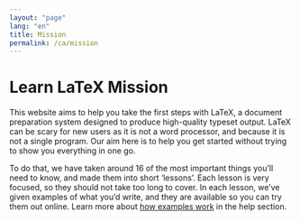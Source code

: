 ```yaml
---
layout: "page"
lang: "en"
title: Mission
permalink: /ca/mission
---
```


# Learn LaTeX Mission

This website aims to help you take the first steps with LaTeX, a document preparation system designed to produce high-quality typeset output. LaTeX can be scary for new users as it is not a word processor, and because it is not a single program. Our aim here is to help you get started without trying to show you everything in one go.

To do that, we have taken around 16 of the most important things you’ll need to know, and made them into short ‘lessons’. Each lesson is very focused, so they should not take too long to cover. In each lesson, we’ve given examples of what you’d write, and they are available so you can try them out online. Learn more about [how examples work](./help#examples) in the help section.
